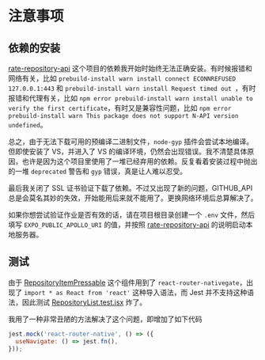 # 注意事项

## 依赖的安装

[rate-repository-api](https://github.com/fullstack-hy2020/rate-repository-api) 这个项目的依赖我开始时始终无法正确安装。有时候报错和网络有关，比如 `prebuild-install warn install connect ECONNREFUSED 127.0.0.1:443` 和 `prebuild-install warn install Request timed out `，有时报错和代理有关，比如 `npm error prebuild-install warn install unable to verify the first certificate`，有时又是兼容性问题，比如 `npm error prebuild-install warn This package does not support N-API version undefined`。

总之，由于无法下载可用的预编译二进制文件，`node-gyp` 插件会尝试本地编译。但即使安装了 VS，并进入了 VS 的编译环境，仍然会出现错误。我不清楚具体原因，也许是因为这个项目里使用了一堆已经弃用的依赖。反复看着安装过程中抛出的一堆 `deprecated` 警告和 `gyp` 错误，真是让人难以忍受。

最后我关闭了 SSL 证书验证下载了依赖。不过又出现了新的问题，GITHUB_API 总是会莫名其妙的失效，开始能用后来就不能用了。更换网络环境后总算解决了。

如果你想尝试验证作业是否有效的话，请在项目根目录创建一个 `.env` 文件，然后填写 `EXPO_PUBLIC_APOLLO_URI` 的值，并按照 [rate-repository-api](https://github.com/fullstack-hy2020/rate-repository-api) 的说明启动本地服务器。

## 测试

由于 [RepositoryItemPressable](src/components/RepositoryList/RepositoryItemPressable.jsx) 这个组件用到了 `react-router-nativegate`，出现了 `import * as React from 'react'` 这种导入语法，而 Jest 并不支持这种语法，因此测试 [RepositoryList.test.jsx](src/__tests__/RepositoryList.test.jsx) 炸了。

我用了一种非常丑陋的方法解决了这个问题，即增加了如下代码

```js
jest.mock('react-router-native', () => ({
  useNavigate: () => jest.fn(),
}));
```